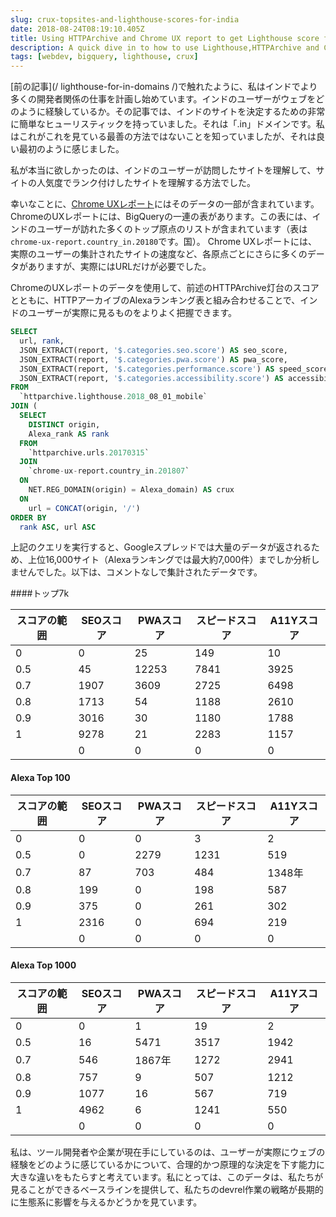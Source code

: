 ```yaml
---
slug: crux-topsites-and-lighthouse-scores-for-india
date: 2018-08-24T08:19:10.405Z
title: Using HTTPArchive and Chrome UX report to get Lighthouse score for top visited sites in India.
description: A quick dive in to how to use Lighthouse,HTTPArchive and Chrome UX report to try and understand how users in a country might experience the web.
tags: [webdev, bigquery, lighthouse, crux]
---
```



[前の記事](/ lighthouse-for-in-domains /)で触れたように、私はインドでより多くの開発者関係の仕事を計画し始めています。インドのユーザーがウェブをどのように経験しているか。その記事では、インドのサイトを決定するための非常に簡単なヒューリスティックを持っていました。それは「.in」ドメインです。私はこれがこれを見ている最善の方法ではないことを知っていましたが、それは良い最初のように感じました。

私が本当に欲しかったのは、インドのユーザーが訪問したサイトを理解して、サイトの人気度でランク付けしたサイトを理解する方法でした。

幸いなことに、[Chrome UXレポート](https://developers.google.com/web/tools/chrome-user-experience-report/)にはそのデータの一部が含まれています。 ChromeのUXレポートには、BigQueryの一連の表があります。この表には、インドのユーザーが訪れた多くのトップ原点のリストが含まれています（表は `chrome-ux-report.country_in.20180`です。国）。 Chrome UXレポートには、実際のユーザーの集計されたサイトの速度など、各原点ごとにさらに多くのデータがありますが、実際にはURLだけが必要でした。

ChromeのUXレポートのデータを使用して、前述のHTTPArchive灯台のスコアとともに、HTTPアーカイブのAlexaランキング表と組み合わせることで、インドのユーザーが実際に見るものをよりよく把握できます。




```sql
SELECT
  url, rank,
  JSON_EXTRACT(report, '$.categories.seo.score') AS seo_score,
  JSON_EXTRACT(report, '$.categories.pwa.score') AS pwa_score,
  JSON_EXTRACT(report, '$.categories.performance.score') AS speed_score,
  JSON_EXTRACT(report, '$.categories.accessibility.score') AS accessibility_score
FROM
  `httparchive.lighthouse.2018_08_01_mobile`
JOIN (
  SELECT
    DISTINCT origin,
    Alexa_rank AS rank
  FROM
    `httparchive.urls.20170315`
  JOIN
    `chrome-ux-report.country_in.201807`
  ON
    NET.REG_DOMAIN(origin) = Alexa_domain) AS crux
  ON
    url = CONCAT(origin, '/')
ORDER BY
  rank ASC, url ASC
```


上記のクエリを実行すると、Googleスプレッドでは大量のデータが返されるため、上位16,000サイト（Alexaランキングでは最大約7,000件）までしか分析しませんでした。以下は、コメントなしで集計されたデータです。

####トップ7k

<table><thead><th>スコアの範囲</th><th> SEOスコア</th><th> PWAスコア</th><th>スピードスコア</th><th> A11Yスコア</th></thead><tbody><tr><td> 0 </td><td> 0 </td><td> 25 </td><td> 149 </td><td> 10 </td></tr><tr><td> 0.5 </td><td> 45 </td><td> 12253 </td><td> 7841 </td><td> 3925 </td></tr><tr><td> 0.7 </td><td> 1907 </td><td> 3609 </td><td> 2725 </td><td> 6498 </td></tr><tr><td> 0.8 </td><td> 1713 </td><td> 54 </td><td> 1188 </td><td> 2610 </td></tr><tr><td> 0.9 </td><td> 3016 </td><td> 30 </td><td> 1180 </td><td> 1788 </td></tr><tr><td> 1 </td><td> 9278 </td><td> 21 </td><td> 2283 </td><td> 1157 </td></tr><tr><td></td><td> 0 </td><td> 0 </td><td> 0 </td><td> 0 </td></tr></tbody></table>

#### Alexa Top 100

<table><thead><th>スコアの範囲</th><th> SEOスコア</th><th> PWAスコア</th><th>スピードスコア</th><th> A11Yスコア</th></thead><tbody><tr><td> 0 </td><td> 0 </td><td> 0 </td><td> 3 </td><td> 2 </td></tr><tr><td> 0.5 </td><td> 0 </td><td> 2279 </td><td> 1231 </td><td> 519 </td></tr><tr><td> 0.7 </td><td> 87 </td><td> 703 </td><td> 484 </td><td> 1348年</td></tr><tr><td> 0.8 </td><td> 199 </td><td> 0 </td><td> 198 </td><td> 587 </td></tr><tr><td> 0.9 </td><td> 375 </td><td> 0 </td><td> 261 </td><td> 302 </td></tr><tr><td> 1 </td><td> 2316 </td><td> 0 </td><td> 694 </td><td> 219 </td></tr><tr><td></td><td> 0 </td><td> 0 </td><td> 0 </td><td> 0 </td></tr></tbody></table>

#### Alexa Top 1000

<table><thead><th>スコアの範囲</th><th> SEOスコア</th><th> PWAスコア</th><th>スピードスコア</th><th> A11Yスコア</th></thead><tbody><tr><td> 0 </td><td> 0 </td><td> 1 </td><td> 19 </td><td> 2 </td></tr><tr><td> 0.5 </td><td> 16 </td><td> 5471 </td><td> 3517 </td><td> 1942 </td></tr><tr><td> 0.7 </td><td> 546 </td><td> 1867年</td><td> 1272 </td><td> 2941 </td></tr><tr><td> 0.8 </td><td> 757 </td><td> 9 </td><td> 507 </td><td> 1212 </td></tr><tr><td> 0.9 </td><td> 1077 </td><td> 16 </td><td> 567 </td><td> 719 </td></tr><tr><td> 1 </td><td> 4962 </td><td> 6 </td><td> 1241 </td><td> 550 </td></tr><tr><td></td><td> 0 </td><td> 0 </td><td> 0 </td><td> 0 </td></tr></tbody></table>

私は、ツール開発者や企業が現在手にしているのは、ユーザーが実際にウェブの経験をどのように感じているかについて、合理的かつ原理的な決定を下す能力に大きな違いをもたらすと考えています。私にとっては、このデータは、私たちが見ることができるベースラインを提供して、私たちのdevrel作業の戦略が長期的に生態系に影響を与えるかどうかを見ています。